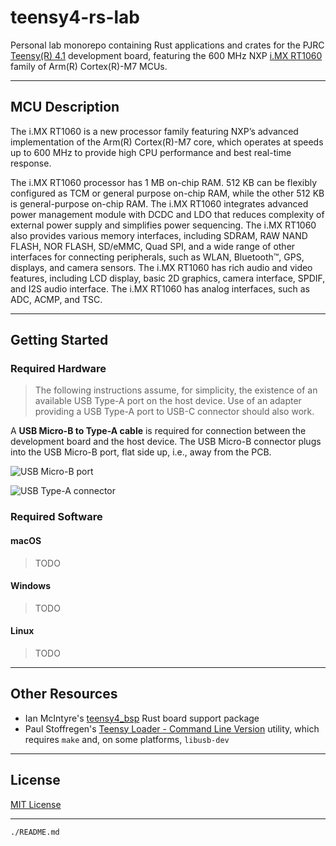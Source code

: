 # teensy4-rs-lab

Personal lab monorepo containing Rust applications and crates for the PJRC
[Teensy(R) 4.1](https://www.pjrc.com/store/teensy41.html) development board, featuring the 600 MHz NXP
[i.MX RT1060](https://www.nxp.com/docs/en/nxp/data-sheets/IMXRT1060CEC.pdf) family of Arm(R) Cortex(R)-M7 MCUs.

---

## MCU Description

The i.MX RT1060 is a new processor family featuring NXP’s advanced implementation of the Arm(R) Cortex(R)-M7 core,
which operates at speeds up to 600 MHz to provide high CPU performance and best real-time response.

The i.MX RT1060 processor has 1 MB on-chip RAM. 512 KB can be flexibly configured as TCM or general
purpose on-chip RAM, while the other 512 KB is general-purpose on-chip RAM. The i.MX RT1060
integrates advanced power management module with DCDC and LDO that reduces complexity of external
power supply and simplifies power sequencing. The i.MX RT1060 also provides various memory interfaces,
including SDRAM, RAW NAND FLASH, NOR FLASH, SD/eMMC, Quad SPI, and a wide range of
other interfaces for connecting peripherals, such as WLAN, Bluetooth™, GPS, displays, and camera
sensors. The i.MX RT1060 has rich audio and video features, including LCD display, basic 2D graphics,
camera interface, SPDIF, and I2S audio interface. The i.MX RT1060 has analog interfaces, such as ADC,
ACMP, and TSC.

---

## Getting Started

### Required Hardware

>The following instructions assume, for simplicity, the existence of an available USB Type-A port on the host device. Use of an adapter providing a USB Type-A port to USB-C connector should also work.

A **USB Micro-B to Type-A cable** is required for connection between the development board and the host device. The USB Micro-B connector plugs into the USB Micro-B port, flat side up, i.e., away from the PCB.

![USB Micro-B port](https://upload.wikimedia.org/wikipedia/commons/thumb/1/1b/USB_Micro-B_receptacle.svg/150px-USB_Micro-B_receptacle.svg.png)

![USB Type-A connector](https://upload.wikimedia.org/wikipedia/commons/thumb/c/c5/USB_Type-A_receptacle_Black.svg/150px-USB_Type-A_receptacle_Black.svg.png)

### Required Software

#### macOS

>TODO

#### Windows

>TODO

#### Linux

>TODO

---

## Other Resources

* Ian McIntyre's [teensy4_bsp](https://mciantyre.github.io/teensy4-rs/teensy4_bsp/) Rust board support package
* Paul Stoffregen's [Teensy Loader - Command Line Version](https://github.com/PaulStoffregen/teensy_loader_cli)
utility, which requires `make` and, on some platforms, `libusb-dev`

---

## License

[MIT License](https://spdx.org/licenses/MIT.html)

---

`./README.md`
